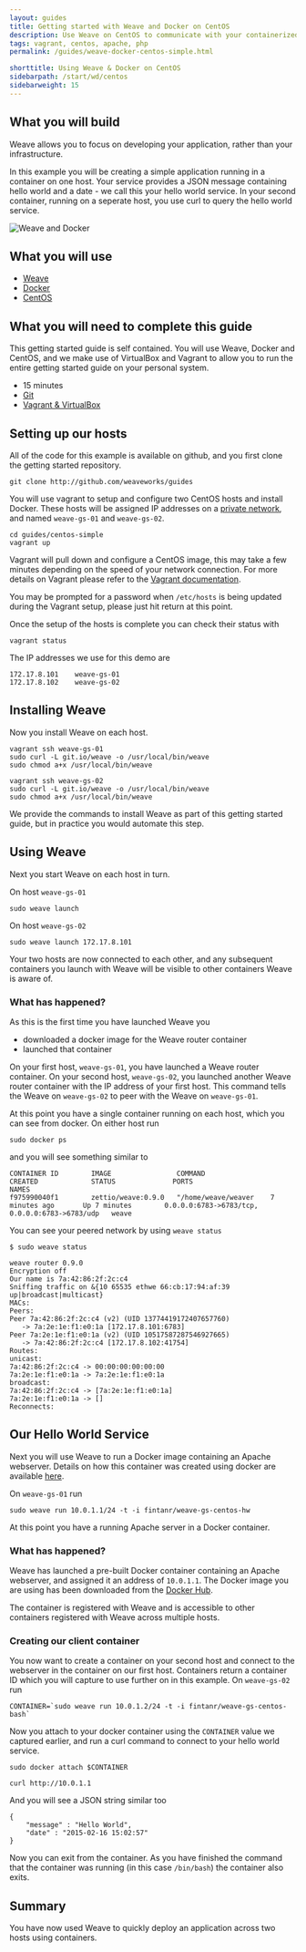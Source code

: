 ```yaml
---
layout: guides
title: Getting started with Weave and Docker on CentOS
description: Use Weave on CentOS to communicate with your containerized applications regardless of the host. 
tags: vagrant, centos, apache, php
permalink: /guides/weave-docker-centos-simple.html

shorttitle: Using Weave & Docker on CentOS
sidebarpath: /start/wd/centos
sidebarweight: 15
---
```


## What you will build ##

Weave allows you to focus on developing your application, rather than your infrastructure.

In this example you will be creating a simple application running in a container on one host. Your service provides a JSON message containing hello world and a date - we call this your hello world service. In your second container, running on a seperate host, you use curl to query the hello world service.

![Weave and Docker](/guides/images/Simple_Weave.png)

## What you will use ##

* [Weave](http://weave.works)
* [Docker](http://docker.com)
* [CentOS](http://http://centos.org/)

## What you will need to complete this guide ##

This getting started guide is self contained. You will use Weave, Docker and CentOS, and we make use of VirtualBox and Vagrant to allow you to run the entire getting started guide on your personal system.

* 15 minutes
* [Git](http://git-scm.com/downloads)
* [Vagrant & VirtualBox](/guides/about/vagrant.html)

## Setting up our hosts ##

All of the code for this example is available on github, and you first clone the getting started repository.

    git clone http://github.com/weaveworks/guides

You will use vagrant to setup and configure two CentOS hosts and install Docker. These hosts will be assigned IP addresses on a [private network](http://en.wikipedia.org/wiki/Private%5Fnetwork), and named `weave-gs-01` and `weave-gs-02`.

    cd guides/centos-simple
    vagrant up

Vagrant will pull down and configure a CentOS image, this may take a few minutes depending on  the speed of your network connection. For more details on Vagrant please refer to the [Vagrant documentation](http://vagrantup.com).

You may be prompted for a password when `/etc/hosts` is being updated during the Vagrant setup, please just hit return at this point.

Once the setup of the hosts is complete you can check their status with

    vagrant status

The IP addresses we use for this demo are

    172.17.8.101 	weave-gs-01
    172.17.8.102 	weave-gs-02

## Installing Weave ##

Now you install Weave on each host.

    vagrant ssh weave-gs-01
    sudo curl -L git.io/weave -o /usr/local/bin/weave
    sudo chmod a+x /usr/local/bin/weave

    vagrant ssh weave-gs-02
    sudo curl -L git.io/weave -o /usr/local/bin/weave
    sudo chmod a+x /usr/local/bin/weave

We provide the commands to install Weave as part of this getting started guide, but in practice you would automate
this step.

## Using Weave ##

Next you start Weave on each host in turn.

On host `weave-gs-01`

    sudo weave launch

On host `weave-gs-02`

    sudo weave launch 172.17.8.101

Your two hosts are now connected to each other, and any subsequent containers you launch with Weave will be visible to other containers Weave is aware of.

### What has happened? ###

As this is the first time you have launched Weave you

* downloaded a docker image for the Weave router container
* launched that container

On your first host, `weave-gs-01`, you have launched a Weave router container. On your second host, `weave-gs-02`, you launched another Weave router container with the IP address of your first host. This command tells the Weave on `weave-gs-02` to peer with the Weave on `weave-gs-01`.

At this point you have a single container running on each host, which you can see from docker. On either host run

    sudo docker ps

and you will see something similar to

    CONTAINER ID        IMAGE                COMMAND                CREATED             STATUS              PORTS                                            NAMES
    f975990040f1        zettio/weave:0.9.0   "/home/weave/weaver    7 minutes ago       Up 7 minutes        0.0.0.0:6783->6783/tcp, 0.0.0.0:6783->6783/udp   weave

You can see your peered network by using `weave status`

    $ sudo weave status

    weave router 0.9.0
    Encryption off
    Our name is 7a:42:86:2f:2c:c4
    Sniffing traffic on &{10 65535 ethwe 66:cb:17:94:af:39 up|broadcast|multicast}
    MACs:
    Peers:
    Peer 7a:42:86:2f:2c:c4 (v2) (UID 13774419172407657760)
       -> 7a:2e:1e:f1:e0:1a [172.17.8.101:6783]
    Peer 7a:2e:1e:f1:e0:1a (v2) (UID 10517587287546927665)
       -> 7a:42:86:2f:2c:c4 [172.17.8.102:41754]
    Routes:
    unicast:
    7a:42:86:2f:2c:c4 -> 00:00:00:00:00:00
    7a:2e:1e:f1:e0:1a -> 7a:2e:1e:f1:e0:1a
    broadcast:
    7a:42:86:2f:2c:c4 -> [7a:2e:1e:f1:e0:1a]
    7a:2e:1e:f1:e0:1a -> []
    Reconnects:

## Our Hello World Service ##

Next you will use Weave to run a Docker image containing an Apache webserver.  Details on how this container was created using docker are available [here](https://github.com/weaveworks/guides/blob/master/centos-simple/DockerfileREADME.md).

On `weave-gs-01` run

    sudo weave run 10.0.1.1/24 -t -i fintanr/weave-gs-centos-hw

At this point you have a running Apache server in a Docker container.

### What has happened?

Weave has launched a pre-built Docker container containing an Apache webserver, and assigned it an address of `10.0.1.1`. The Docker image you are using has been downloaded from the [Docker Hub](https://hub.docker.com/).

The container is registered with Weave and is accessible to other containers registered with Weave across multiple hosts.

### Creating our client container

You now want to create a container on your second host and connect to the webserver in the container on our first host. Containers return a container ID which you will capture to use further on in this example. On `weave-gs-02` run

    CONTAINER=`sudo weave run 10.0.1.2/24 -t -i fintanr/weave-gs-centos-bash`

Now you attach to your docker container using the `CONTAINER` value we captured earlier, and run a curl command to connect to your hello world service.

    sudo docker attach $CONTAINER

    curl http://10.0.1.1

And you will see a JSON string similar too

    {
        "message" : "Hello World",
        "date" : "2015-02-16 15:02:57"
    }

Now you can exit from the container. As you have finished the command that the container was running (in this case `/bin/bash`) the container also exits.

## Summary ##

You have now used Weave to quickly deploy an application across two hosts using containers.
